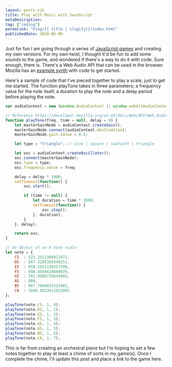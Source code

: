 ```yaml
---
layout: posts.njk
title: Play with Music with JavaScript
metaDescription: 
tag: ["coding"]
permalink: "blog/{{ title | slugify}}/index.html"
publishedDate: 2020-06-09
---
```

Just for fun I am going through a series of <a rel="noreferrer noopener" href="https://www.youtube.com/watch?v=lhNdUVh3qCc" target="_blank">JavaScript games</a> and creating my own versions. For my own twist, I thought it'd be fun to add some sounds to the game, and wondered if there's a way to do it with code. Sure enough, there is. There's a Web Audio API that can be used in the browser. Mozilla has an <a rel="noreferrer noopener" href="https://developer.mozilla.org/en-US/docs/Web/API/Web_Audio_API/Simple_synth" target="_blank">example synth</a> with code to get started. 

Here's a sample of code that I've pieced together to play a scale, just to get me started. The function playTone takes in three parameters; a frequency value for the note itself, a duration to play the note and a delay period before playing the note.

```js
var audioContext = new (window.AudioContext || window.webkitAudioContext)();

// Reference https://developer.mozilla.org/en-US/docs/Web/API/Web_Audio_API/Simple_synth
function playTone(freq, time = null, delay = 0) {
    let masterGainNode = audioContext.createGain();
    masterGainNode.connect(audioContext.destination);
    masterGainNode.gain.value = 0.6;

    let type = "triangle"; // sine | square | sawtooth | triangle

    let osc = audioContext.createOscillator();
    osc.connect(masterGainNode);
    osc.type = type;
    osc.frequency.value = freq;

    delay = delay * 1000;
    setTimeout(function() {
        osc.start();

        if (time != null) {
            let duration = time * 1000;
            setTimeout(function() {
                osc.stop();
            }, duration);
        }
    }, delay);

    return osc;
}

// An Object of an 8 note scale
let note = {
    C5  : 523.2511306011972,
    D5  : 587.3295358348151,
    E5  : 659.2551138257398,
    F5  : 698.4564628660078,
    G5  : 783.9908719634985,
    A5  : 880,
    B5  : 987.7666025122483,
    C6  : 1046.5022612023945
};

playTone(note.C5, 1, 0);
playTone(note.D5, 1, 1);
playTone(note.E5, 1, 2);
playTone(note.F5, 1, 3);
playTone(note.G5, 1, 4);
playTone(note.A5, 1, 5);
playTone(note.B5, 1, 6);
playTone(note.C6, 1, 7);
```

This is far from creating an orchestral piece but I'm hoping to set a few notes together to play at least a chime of sorts in my game(s). Once I complete the chime, I'll update this post and place a link to the game here.
